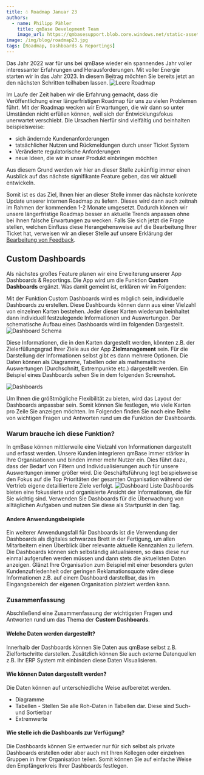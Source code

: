 ```yaml
---
title: ☃️ Roadmap Januar 23
authors:
  - name: Philipp Pähler
    title: qmBase Development Team
    image_url: https://qmbasesupport.blob.core.windows.net/static-assets/img/persons/paehler_round.png
image: /img/blog/roadmap23.jpg
tags: [Roadmap, Dashboards & Reportings]
---
```


Das Jahr 2022 war für uns bei qmBase wieder ein spannendes Jahr voller interessanter Erfahrungen und Herausforderungen.
Mit voller Energie starten wir in das Jahr 2023. In diesem Beitrag möchten Sie bereits jetzt an  den nächsten Schritten teilhaben lassen.
![Leere Roadmap](/img/blog/roadmap-empty.jpg)

<!--truncate-->

Im Laufe der Zeit haben wir die Erfahrung gemacht, dass die Veröffentlichung einer längerfristigen Roadmap für uns zu vielen Problemen führt.
Mit der Roadmap wecken wir Erwartungen, die wir dann so unter Umständen nicht erfüllen können, weil sich der Entwicklungsfokus unerwartet verschiebt.
Die Ursachen hierfür sind vielfältig und beinhalten beispielsweise:

- sich ändernde Kundenanforderungen
- tatsächlicher Nutzen und Rückmeldungen durch unser Ticket System
- Veränderte regulatorische Anforderungen
- neue Ideen, die wir in unser Produkt einbringen möchten

Aus diesem Grund werden wir hier an dieser Stelle zukünftig immer einen Ausblick auf das nächste signifikante Feature geben, das wir aktuell entwickeln.

Somit ist es das Ziel, Ihnen hier an dieser Stelle immer das nächste konkrete Update unserer internen Roadmap zu liefern. Dieses wird dann auch zeitnah im Rahmen der kommenden 1-2 Monate umgesetzt.
Dadurch können wir unsere längerfristige Roadmap besser an aktuelle Trends anpassen ohne bei Ihnen falsche Erwartungen zu wecken.
Falls Sie sich jetzt die Frage stellen, welchen Einfluss diese Herangehensweise auf die Bearbeitung Ihrer Ticket hat, verweisen wir an dieser Stelle auf unsere Erklärung der [Bearbeitung von Feedback](/docs/feedback).

## Custom Dashboards

Als nächstes großes Feature planen wir eine Erweiterung unserer App Dashboards & Reportings. Die App wird um die Funktion **Custom Dashboards** ergänzt.
Was damit gemeint ist, erklären wir im Folgenden:

Mit der Funktion Custom Dashboards wird es möglich sein, individuelle Dashboards zu erstellen.
Diese Dashboards können dann aus einer Vielzahl von einzelnen Karten bestehen. Jeder dieser Karten wiederum beinhaltet dann individuell festzulegende Informationen und Auswertungen.
Der schematische Aufbau eines Dashboards wird im folgenden Dargestellt.
![Dashboard Schema](https://caqadmin.blob.core.windows.net/public-screenshots/manual-screenshots/2023-01-19-Schema.png)

Diese Informationen, die in den Karten dargestellt werden, könnten z.B. der Zielerfüllungsgrad Ihrer Ziele aus der App **Zielmanagement** sein.
Für die Darstellung der Informationen selbst gibt es dann mehrere Optionen. Die Daten können als Diagramme, Tabellen oder als mathematische Auswertungen (Durchschnitt, Extrempunkte etc.) dargestellt werden.
Ein Beispiel eines Dashboards sehen Sie in dem folgenden Screenshot.

![Dashboards](https://caqadmin.blob.core.windows.net/public-screenshots/manual-screenshots/2023-01-19-custom-dashboard.png)

Um Ihnen die größtmögliche Flexibilität zu bieten, wird das Layout der Dashboards anpassbar sein. Somit können Sie festlegen, wie viele Karten pro Zeile Sie anzeigen möchten.
Im Folgenden finden Sie noch eine Reihe von wichtigen Fragen und Antworten rund um die Funktion der Dashboards.

### Warum brauche ich diese Funktion?

In qmBase können mittlerweile eine Vielzahl von Informationen dargestellt und erfasst werden.
Unsere Kunden integrieren qmBase immer stärker in Ihre Organisationen und binden immer mehr Nutzer ein.
Dies führt dazu, dass der Bedarf von Filtern und Individualisierungen auch für unsere Auswertungen immer größer wird.
Die Geschäftsführung legt beispielsweise den Fokus auf die Top Prioritäten der gesamten Organisation während der Vertrieb eigene detailliertere Ziele verfolgt.
![Dashboard Liste](https://caqadmin.blob.core.windows.net/public-screenshots/manual-screenshots/2023-01-19-dashboard-index.png)
Dashboards bieten eine fokussierte und organisierte Ansicht der Informationen, die für Sie wichtig sind.
Verwenden Sie Dashboards für die Überwachung von alltäglichen Aufgaben und nutzen Sie diese als Startpunkt in den Tag.

#### Andere Anwendungsbeispiele

Ein weiterer Anwendungsfall für Dashboards ist die Verwendung der Dashboards als digitales schwarzes Brett in der Fertigung, um allen Mitarbeitern einen Überblick über relevante aktuelle Kennzahlen zu liefern.
Die Dashboards können sich selbständig aktualisieren, so dass diese nur einmal aufgerufen werden müssen und dann stets die aktuellsten Daten anzeigen.
Glänzt Ihre Organisation zum Beispiel mit einer besonders guten Kundenzufriedenheit oder geringen Reklamationsquote wäre diese Informationen z.B. auf einem Dashboard darstellbar, das im Eingangsbereich der eigenen Organisation platziert werden kann.

### Zusammenfassung

Abschließend eine Zusammenfassung der wichtigsten Fragen und Antworten rund um das Thema der **Custom Dashboards**.

#### Welche Daten werden dargestellt?

Innerhalb der Dashboards können Sie Daten aus qmBase selbst z.B. Zielfortschritte darstellen.
Zusätzlich können Sie auch externe Datenquellen z.B. Ihr ERP System mit einbinden diese Daten Visualisieren.

#### Wie können Daten dargestellt werden?

Die Daten können auf unterschiedliche Weise aufbereitet werden.

- Diagramme
- Tabellen - Stellen Sie alle Roh-Daten in Tabellen dar. Diese sind Such- und Sortierbar
- Extremwerte

#### Wie stelle ich die Dashboards zur Verfügung?

Die Dashboards können Sie entweder nur für sich selbst als private Dashboards erstellen oder aber auch mit Ihren Kollegen oder einzelnen Gruppen in Ihrer Organisation teilen.
Somit können Sie auf einfache Weise den Empfängerkreis Ihrer Dashboards festlegen.
